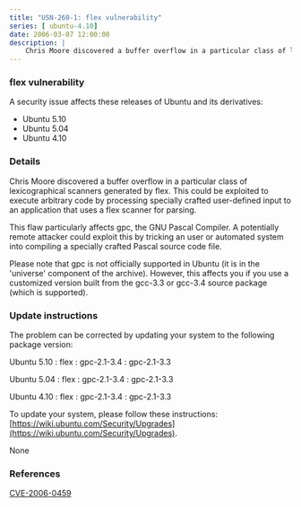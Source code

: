 ```yaml
---
title: "USN-260-1: flex vulnerability"
series: [ ubuntu-4.10]
date: 2006-03-07 12:00:00
description: |
    Chris Moore discovered a buffer overflow in a particular class of lexicographical scanners generated by flex. This could be exploited to execute arbitrary code by processing specially crafted user-defined input to an application that uses a flex scanner for parsing.
--- 
```

 
### flex vulnerability

A security issue affects these releases of Ubuntu and its derivatives:

* Ubuntu 5.10
* Ubuntu 5.04
* Ubuntu 4.10

### Details

Chris Moore discovered a buffer overflow in a particular class of lexicographical scanners generated by flex. This could be exploited to execute arbitrary code by processing specially crafted user-defined input to an application that uses a flex scanner for parsing.

This flaw particularly affects gpc, the GNU Pascal Compiler. A potentially remote attacker could exploit this by tricking an user or automated system into compiling a specially crafted Pascal source code file.

Please note that gpc is not officially supported in Ubuntu (it is in the &#39;universe&#39; component of the archive). However, this affects you if you use a customized version built from the gcc-3.3 or gcc-3.4 source package (which is supported).

### Update instructions

The problem can be corrected by updating your system to the following package version:

Ubuntu 5.10
 : flex 
 : gpc-2.1-3.4 
 : gpc-2.1-3.3 

Ubuntu 5.04
 : flex 
 : gpc-2.1-3.4 
 : gpc-2.1-3.3 

Ubuntu 4.10
 : flex 
 : gpc-2.1-3.4 
 : gpc-2.1-3.3 

To update your system, please follow these instructions: [https://wiki.ubuntu.com/Security/Upgrades](https://wiki.ubuntu.com/Security/Upgrades).

None

### References

 [CVE-2006-0459](http://people.ubuntu.com/~ubuntu-security/cve/CVE-2006-0459)
 
